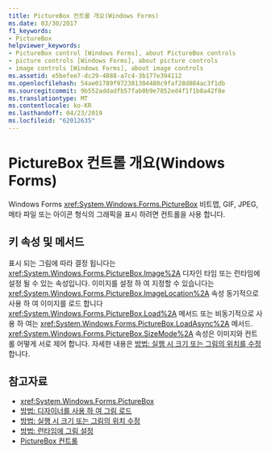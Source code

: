 ```yaml
---
title: PictureBox 컨트롤 개요(Windows Forms)
ms.date: 03/30/2017
f1_keywords:
- PictureBox
helpviewer_keywords:
- PictureBox control [Windows Forms], about PictureBox controls
- picture controls [Windows Forms], about picture controls
- image controls [Windows Forms], about image controls
ms.assetid: e5befee7-dc29-4888-a7c4-3b177e394112
ms.openlocfilehash: 54ae01789f972381304480c9faf28d084ac3f1db
ms.sourcegitcommit: 9b552addadfb57fab0b9e7852ed4f1f1b8a42f8e
ms.translationtype: MT
ms.contentlocale: ko-KR
ms.lasthandoff: 04/23/2019
ms.locfileid: "62012635"
---
```

# <a name="picturebox-control-overview-windows-forms"></a>PictureBox 컨트롤 개요(Windows Forms)
Windows Forms <xref:System.Windows.Forms.PictureBox> 비트맵, GIF, JPEG, 메타 파일 또는 아이콘 형식의 그래픽을 표시 하려면 컨트롤을 사용 합니다.  
  
## <a name="key-properties-and-methods"></a>키 속성 및 메서드  
 표시 되는 그림에 따라 결정 됩니다는 <xref:System.Windows.Forms.PictureBox.Image%2A> 디자인 타임 또는 런타임에 설정 될 수 있는 속성입니다. 이미지를 설정 하 여 지정할 수 있습니다는 <xref:System.Windows.Forms.PictureBox.ImageLocation%2A> 속성 동기적으로 사용 하 여 이미지를 로드 합니다 <xref:System.Windows.Forms.PictureBox.Load%2A> 메서드 또는 비동기적으로 사용 하 여는 <xref:System.Windows.Forms.PictureBox.LoadAsync%2A> 메서드. <xref:System.Windows.Forms.PictureBox.SizeMode%2A> 속성은 이미지와 컨트롤 어떻게 서로 제어 합니다. 자세한 내용은 [방법: 실행 시 크기 또는 그림의 위치를 수정](how-to-modify-the-size-or-placement-of-a-picture-at-run-time-windows-forms.md)합니다.  
  
## <a name="see-also"></a>참고자료

- <xref:System.Windows.Forms.PictureBox>
- [방법: 디자이너를 사용 하 여 그림 로드](how-to-load-a-picture-using-the-designer-windows-forms.md)
- [방법: 실행 시 크기 또는 그림의 위치 수정](how-to-modify-the-size-or-placement-of-a-picture-at-run-time-windows-forms.md)
- [방법: 런타임에 그림 설정](how-to-set-pictures-at-run-time-windows-forms.md)
- [PictureBox 컨트롤](picturebox-control-windows-forms.md)
